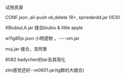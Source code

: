 试用资源

CONF.json ,ali-push ok,delete 18+,  spriederdd.jar    0530

XBiubiuLA.jar  缝合biubiu & little apple

w11g85jx.json  小明遗物   ，----xm.jar

muj.jar  缝合，含阿里

6082 badychen的iar及其简化

zlm感觉还好--m0601.jar(tg群的大缝合)

